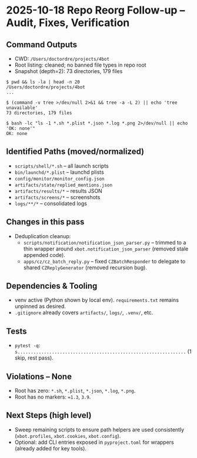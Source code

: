 # 2025-10-18 Repo Reorg Follow-up – Audit, Fixes, Verification

## Command Outputs
- CWD: `/Users/doctordre/projects/4bot`
- Root listing: cleaned; no banned file types in repo root
- Snapshot (depth=2): 73 directories, 179 files

```
$ pwd && ls -la | head -n 20
/Users/doctordre/projects/4bot
...

$ (command -v tree >/dev/null 2>&1 && tree -a -L 2) || echo 'tree unavailable'
73 directories, 179 files

$ bash -lc "ls -1 *.sh *.plist *.json *.log *.png 2>/dev/null || echo 'OK: none'"
OK: none
```

## Identified Paths (moved/normalized)
- `scripts/shell/*.sh` – all launch scripts
- `bin/launchd/*.plist` – launchd plists
- `config/monitor/monitor_config.json`
- `artifacts/state/replied_mentions.json`
- `artifacts/results/*` – results JSON
- `artifacts/screens/*` – screenshots
- `logs/**/*` – consolidated logs

## Changes in this pass
- Deduplication cleanup:
  - `scripts/notification/notification_json_parser.py` – trimmed to a thin wrapper around `xbot.notification_json_parser` (removed stale appended code).
  - `apps/cz/cz_batch_reply.py` – fixed `CZBatchResponder` to delegate to shared `CZReplyGenerator` (removed recursion bug).

## Dependencies & Tooling
- venv active (Python shown by local env). `requirements.txt` remains unpinned as desired.
- `.gitignore` already covers `artifacts/`, `logs/`, `.venv/`, etc.

## Tests
- `pytest -q`: `s................................................................` (1 skip, rest pass).

## Violations – None
- Root has zero: `*.sh`, `*.plist`, `*.json`, `*.log`, `*.png`.
- Root has no markers: `=1.3`, `3.9`.

## Next Steps (high level)
- Sweep remaining scripts to ensure path helpers are used consistently (`xbot.profiles`, `xbot.cookies`, `xbot.config`).
- Optional: add CLI entries exposed in `pyproject.toml` for wrappers (already added for key tools).

